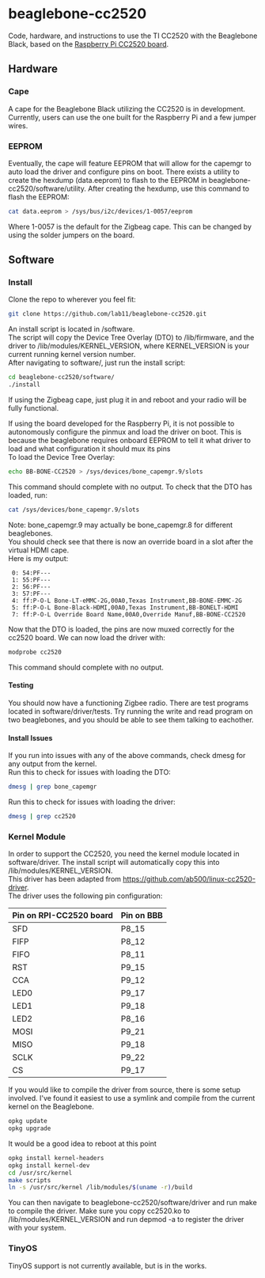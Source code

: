 beaglebone-cc2520
=================

Code, hardware, and instructions to use the TI CC2520 with the Beaglebone Black, based on the [Raspberry Pi CC2520 board](https://github.com/lab11/raspberrypi-cc2520).

Hardware
--------
### Cape
A cape for the Beaglebone Black utilizing the CC2520 is in development. Currently, users can use the one built for the Raspberry Pi and a few jumper wires.

### EEPROM
Eventually, the cape will feature EEPROM that will allow for the capemgr to auto load the driver and configure pins on boot. There exists a utility to create the hexdump (data.eeprom) to flash to the EEPROM in beaglebone-cc2520/software/utility. After creating the hexdump, use this command to flash the EEPROM:

```bash
cat data.eeprom > /sys/bus/i2c/devices/1-0057/eeprom
```
Where 1-0057 is the default for the Zigbeag cape. This can be changed by using the solder jumpers on the board.

Software
--------
### Install

Clone the repo to wherever you feel fit:

```bash
git clone https://github.com/lab11/beaglebone-cc2520.git
```

An install script is located in /software. <br/>
The script will copy the Device Tree Overlay (DTO) to /lib/firmware, and the driver to /lib/modules/KERNEL_VERSION, where KERNEL_VERSION is your current running kernel version number. <br/>
After navigating to software/, just run the install script:

```bash
cd beaglebone-cc2520/software/
./install
```

If using the Zigbeag cape, just plug it in and reboot and your radio will be fully functional.

If using the board developed for the Raspberry Pi, it is not possible to autonomously configure the pinmux and load the driver on boot. This is because the beaglebone requires onboard EEPROM to tell it what driver to load and what configuration it should mux its pins<br/>
To load the Device Tree Overlay:

```bash
echo BB-BONE-CC2520 > /sys/devices/bone_capemgr.9/slots
```
This command should complete with no output.
To check that the DTO has loaded, run:

```bash
cat /sys/devices/bone_capemgr.9/slots
```
Note: bone_capemgr.9 may actually be bone_capemgr.8 for different beaglebones. <br/>
You should check see that there is now an override board in a slot after the virtual HDMI cape. <br/>
Here is my output:

```
 0: 54:PF---
 1: 55:PF---
 2: 56:PF---
 3: 57:PF---
 4: ff:P-O-L Bone-LT-eMMC-2G,00A0,Texas Instrument,BB-BONE-EMMC-2G
 5: ff:P-O-L Bone-Black-HDMI,00A0,Texas Instrument,BB-BONELT-HDMI
 7: ff:P-O-L Override Board Name,00A0,Override Manuf,BB-BONE-CC2520
```

Now that the DTO is loaded, the pins are now muxed correctly for the cc2520 board. We can now load the driver with:

```bash
modprobe cc2520
```

This command should complete with no output. <br/>

#### Testing
You should now have a functioning Zigbee radio. There are test programs located in software/driver/tests. Try running the write and read program on two beaglebones, and you should be able to see them talking to eachother.

#### Install Issues
If you run into issues with any of the above commands, check dmesg for any output from the kernel. <br/>
Run this to check for issues with loading the DTO:

```bash
dmesg | grep bone_capemgr
```

Run this to check for issues with loading the driver:

```bash
dmesg | grep cc2520
```

### Kernel Module

In order to support the CC2520, you need the kernel module located in software/driver. The install script will automatically copy this into /lib/modules/KERNEL_VERSION. <br/>
This driver has been adapted from https://github.com/ab500/linux-cc2520-driver. <br/>
The driver uses the following pin configuration:

Pin on RPI-CC2520 board | Pin on BBB
---------------- | ----------
SFD | P8_15
FIFP | P8_12
FIFO | P8_11
RST | P9_15
CCA | P9_12
LED0 | P9_17
LED1 | P9_18
LED2 | P8_16
MOSI | P9_21
MISO | P9_18
SCLK | P9_22
CS | P9_17

If you would like to compile the driver from source, there is some setup involved.
I've found it easiest to use a symlink and compile from the current kernel on the Beaglebone.

```bash
opkg update
opkg upgrade
```
It would be a good idea to reboot at this point

```bash
opkg install kernel-headers
opkg install kernel-dev
cd /usr/src/kernel
make scripts
ln -s /usr/src/kernel /lib/modules/$(uname -r)/build
```

You can then navigate to beaglebone-cc2520/software/driver and run make to compile the driver. Make sure you copy cc2520.ko to /lib/modules/KERNEL_VERSION and run depmod -a to register the driver with your system.


### TinyOS

TinyOS support is not currently available, but is in the works.